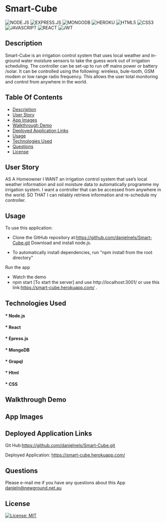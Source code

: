 # Smart-Cube
![NODE.JS](https://img.shields.io/badge/Node.js-43853D?style=for-the-badge&logo=node.js&logoColor=white)
![EXPRESS.JS](https://img.shields.io/badge/Express.js-20232A?style=for-the-badge&logo=express&logoColor=61DAFB)
![MONGODB](https://img.shields.io/badge/MongoDB-4EA94B?style=for-the-badge&logo=mongodb&logoColor=white)
![HEROKU](https://img.shields.io/badge/Heroku-430098?style=for-the-badge&logo=heroku&logoColor=white)
![HTML5](https://img.shields.io/badge/HTML5-E34F26?style=for-the-badge&logo=html5&logoColor=white)
![CSS3](https://img.shields.io/badge/CSS3-1572B6?style=for-the-badge&logo=css3&logoColor=white)
![JAVASCRIPT](https://img.shields.io/badge/JavaScript-323330?style=for-the-badge&logo=javascript&logoColor=F7DF1E)
![REACT](https://img.shields.io/badge/React-20232A?style=for-the-badge&logo=react&logoColor=61DAFB)
![JWT](https://img.shields.io/badge/JWT-000000?style=for-the-badge&logo=JSON%20web%20tokens&logoColor=white)
## Description
Smart-Cube is an irrigation control system that uses local weather and in-ground water moisture sensors to take the guess work out of irrigation scheduling.
The controller can be set-up to run off mains power or battery /solar. It can be controlled using the following: 
wireless, bule-tooth, GSM modem or low range radio frequency.
This allows the user total monitoring and control from anywhere in the world. 



 ## Table Of Contents
  * [Description](#description)
  * [User Story](#user-story)
  * [App Images](#app-images)
  * [Walkthrough Demo](#walkthrough-demo)
  * [Deployed Application Links](#deployed-application-links)
  * [Usage](#usage)
  * [Technologies Used](#technologies-used)
  * [Questions](#questions)
  * [License](#license)
  


## User Story
AS A Homeowner
I WANT an irrigation control system that use’s local weather information and soil moisture data to automatically programme my irrigation system. I want a controller that can be accessed from anywhere in the world.
SO THAT I can reliably retrieve information and re-schedule my controller. 




## Usage

To use this application:

* Clone the GitHub repository at:https://github.com/danielnels/Smart-Cube.git
Download and install node.js.

* To automatically install dependencies, run "npm install from the root directory" 


Run the app

* Watch the demo 
* npm start [To start the server] and use http://localhost:3001/ or use this link:https://smart-cube.herokuapp.com/ .

## Technologies Used

#### * Node.js
#### * React
#### * Epress.js
#### * MongoDB
#### * Grapql
#### * Html
#### * CSS




## Walkthrough Demo






## App Images



## Deployed Application Links
Git Hub:https://github.com/danielnels/Smart-Cube.git

Deployed Application: https://smart-cube.herokuapp.com/

## Questions
  Please e-mail me if you have any questions about this App
  danieln@newground.net.au 

## License

[![License: MIT](https://img.shields.io/badge/License-MIT-yellow.svg)](https://opensource.org/licenses/MIT)
